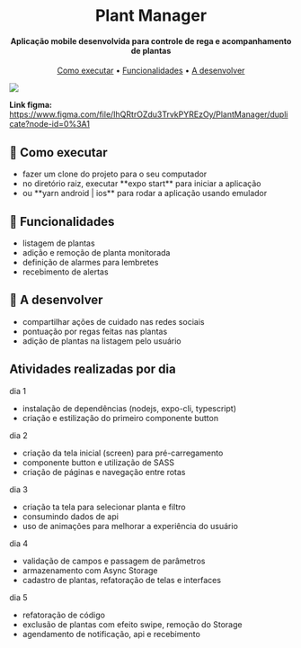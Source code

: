 
<h1 align="center">
  Plant Manager
</h1>

<h4 align="center">Aplicação mobile desenvolvida para controle de rega e acompanhamento de plantas</h4>

<p align="center">
  <a href="#como-executar">Como executar</a> •
  <a href="#funcionalidades">Funcionalidades</a> •
  <a href="#a-desenvolver">A desenvolver</a>
</p>

![](https://media.discordapp.net/attachments/964578011846443088/964578172647657472/preview.png?width=1078&height=295)

**Link figma:** https://www.figma.com/file/IhQRtrOZdu3TrvkPYREzOy/PlantManager/duplicate?node-id=0%3A1

## 🚀 Como executar
<ul>
  <li> fazer um clone do projeto para o seu computador </li>
  <li> no diretório raiz, executar **expo start** para iniciar a aplicação </li>
  <li> ou **yarn android | ios** para rodar a aplicação usando emulador </li>
</ul>

## 💬 Funcionalidades
<ul>
  <li>listagem de plantas</li>
  <li>adição e remoção de planta monitorada</li>
  <li>definição de alarmes para lembretes</li>
  <li>recebimento de alertas</li>
</ul>

## 🔧 A desenvolver
<ul>
  <li>compartilhar ações de cuidado nas redes sociais</li>
  <li>pontuação por regas feitas nas plantas</li>
  <li>adição de plantas na listagem pelo usuário</li>
</ul>

## Atividades realizadas por dia
dia 1
- instalação de dependências (nodejs, expo-cli, typescript)
- criação e estilização do primeiro componente button

dia 2
- criação da tela inicial (screen) para pré-carregamento
- componente button e utilização de SASS
- criação de páginas e navegação entre rotas

dia 3 
- criação ta tela para selecionar planta e filtro
- consumindo dados de api
- uso de animações para melhorar a experiência do usuário

dia 4
- validação de campos e passagem de parâmetros
- armazenamento com Async Storage
- cadastro de plantas, refatoração de telas e interfaces

dia 5
- refatoração de código
- exclusão de plantas com efeito swipe, remoção do Storage
- agendamento de notificação, api e recebimento
